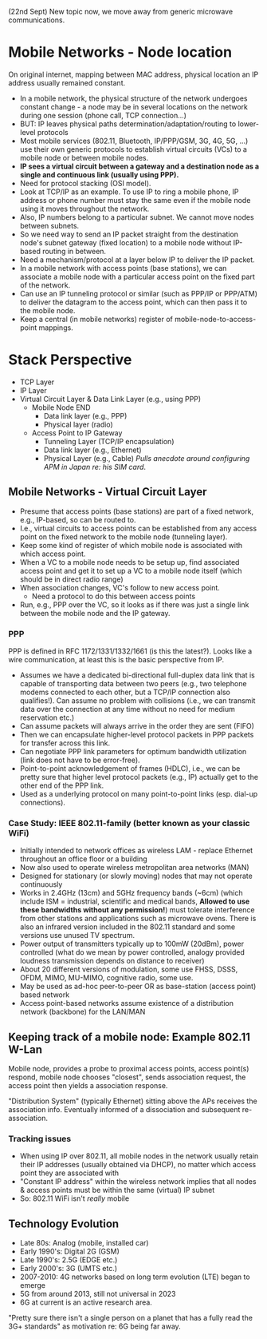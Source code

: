 (22nd Sept)
New topic now, we move away from generic microwave communications.

# Mobile Networks - Node location
On original internet, mapping between MAC address, physical location an IP address usually remained constant.

- In a mobile network, the physical structure of the network undergoes constant change - a node may be in several locations on the network during one session (phone call, TCP connection...)
- BUT: IP leaves physical paths determination/adaptation/routing to lower-level protocols
- Most mobile services (802.11, Bluetooth, IP/PPP/GSM, 3G, 4G, 5G, ...) use their own generic protocols to establish virtual circuits (VCs) to a mobile node or between mobile nodes.
- **IP sees a virtual circuit between a gateway and a destination node as a single and continuous link (usually using PPP).**
- Need for protocol stacking (OSI model).
- Look at TCP/IP as an example. To use IP to ring a mobile phone, IP address or phone number must stay the same even if the mobile node using it moves throughout the network.
- Also, IP numbers belong to a particular subnet. We cannot move nodes between subnets.
- So we need way to send an IP packet straight from the destination node's subnet gateway (fixed location) to a mobile node without IP-based routing in between.
- Need a mechanism/protocol at a layer below IP to deliver the IP packet.
- In a mobile network with access points (base stations), we can associate a mobile node with a particular access point on the fixed part of the network.
- Can use an IP tunneling protocol or similar (such as PPP/IP or PPP/ATM) to deliver the datagram to the access point, which can then pass it to the mobile node.
- Keep a central (in mobile networks) register of mobile-node-to-access-point mappings.

# Stack Perspective
- TCP Layer
- IP Layer
- Virtual Circuit Layer & Data Link Layer (e.g., using PPP)
    - Mobile Node END
        - Data link layer (e.g., PPP)
        - Physical layer (radio)
    - Access Point to IP Gateway
        - Tunneling Layer (TCP/IP encapsulation)
        - Data link layer (e.g., Ethernet)
        - Physical Layer (e.g., Cable)
_Pulls anecdote around configuring APM in Japan re: his SIM card_.

## Mobile Networks - Virtual Circuit Layer
- Presume that access points (base stations) are part of a fixed network, e.g., IP-based, so can be routed to.
- I.e., virtual circuits to access points can be established from any access point on the fixed network to the mobile node (tunneling layer).
- Keep some kind of register of which mobile node is associated with which access point.
- When a VC to a mobile node needs to be setup up, find associated access point and get it to set up a VC to a mobile node itself (which should be in direct radio range)
- When association changes, VC's follow to new access point.
    - Need a protocol to do this between access points
- Run, e.g., PPP over the VC, so it looks as if there was just a single link between the mobile node and the IP gateway.

### PPP
PPP is defined in RFC 1172/1331/1332/1661 (is this the latest?). Looks like a wire communication, at least this is the basic perspective from IP.

- Assumes we have a dedicated bi-directional full-duplex data link that is capable of transporting data between two peers (e.g., two telephone modems connected to each other, but a TCP/IP connection also qualifies!). Can assume no problem with collisions (i.e., we can transmit data over the connection at any time without no need for medium reservation etc.)
- Can assume packets will always arrive in the order they are sent (FIFO)
- Then we can encapsulate higher-level protocol packets in PPP packets for transfer across this link.
- Can negotiate PPP link parameters for optimum bandwidth utilization (link does not have to be error-free).
- Point-to-point acknowledgement of frames (HDLC), i.e., we can be pretty sure that higher level protocol packets (e.g., IP) actually get to the other end of the PPP link.
- Used as a underlying protocol on many point-to-point links (esp. dial-up connections).

### Case Study: IEEE 802.11-family (better known as your classic WiFi)
- Initially intended to network offices as wireless LAM - replace Ethernet throughout an office floor or a building
- Now also used to operate wireless metropolitan area networks (MAN)
- Designed for stationary (or slowly moving) nodes that may not operate continuously
- Works in 2.4GHz (13cm) and 5GHz frequency bands (~6cm) (which include ISM = industrial, scientific and medical bands, **Allowed to use these bandwidths without any permission!**) must tolerate interference from other stations and applications such as microwave ovens. There is also an infrared version included in the 802.11 standard and some versions use unused TV spectrum. 
- Power output of transmitters typically up to 100mW (20dBm), power controlled (what do we mean by power controlled, analogy provided loudness transmission depends on distance to receiver)
- About 20 different versions of modulation, some use FHSS, DSSS, OFDM, MIMO, MU-MIMO, cognitive radio, some use.
- May be used as ad-hoc peer-to-peer OR as base-station (access point) based network
- Access point-based networks assume existence of a distribution network (backbone) for the LAN/MAN

## Keeping track of a mobile node: Example 802.11 W-Lan
Mobile node, provides a probe to proximal access points, access point(s) respond, mobile node chooses "closest", sends association request, the access point then yields a association response.

"Distribution System" (typically Ethernet) sitting above the APs receives the association info. Eventually informed of a dissociation and subsequent re-association.

### Tracking issues
- When using IP over 802.11, all mobile nodes in the network usually retain their IP addresses (usually obtained via DHCP), no matter which access point they are associated with
- "Constant IP address" within the wireless network implies that all nodes & access points must be within the same (virtual) IP subnet
- So: 802.11 WiFi isn't _really_ mobile

## Technology Evolution
- Late 80s: Analog (mobile, installed car)
- Early 1990's: Digital 2G (GSM)
- Late 1990's: 2.5G (EDGE etc.)
- Early 2000's: 3G (UMTS etc.)
- 2007-2010: 4G networks based on long term evolution (LTE) began to emerge
- 5G from around 2013, still not universal in 2023
- 6G at current is an active research area. 

"Pretty sure there isn't a single person on a planet that has a fully read the 3G+ standards" as motivation re: 6G being far away.
